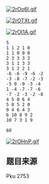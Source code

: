 [![2rOo6I.gif](https://z3.ax1x.com/2021/06/08/2rOo6I.gif)](https://imgtu.com/i/2rOo6I)

[![2rOTXt.gif](https://z3.ax1x.com/2021/06/08/2rOTXt.gif)](https://imgtu.com/i/2rOTXt)

[![2rOI1A.gif](https://z3.ax1x.com/2021/06/08/2rOI1A.gif)](https://imgtu.com/i/2rOI1A)

```input1
5
1 1 2 1 0
1 1 0 0 0
2 3 3 3 3
3 1 1 3 3
3 1 2 2 1
-6 -6 -9 -6 -2
-3 -8 -7 -2 -3
-5 0 -9 -3 -4
1 -4 -7 -7 -6
-7 -2 -3 -2 -8
4 5 0 6 4
5 0 5 2 0
0 4 6 4 3
6 10 8 9 2
10 7 3 1 9
```

```output1
60
```

[![2rOHnP.gif](https://z3.ax1x.com/2021/06/08/2rOHnP.gif)](https://imgtu.com/i/2rOHnP)

## 题目来源
Pku 2753